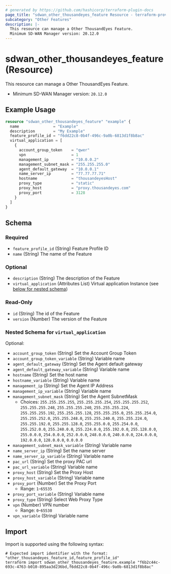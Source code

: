 ```yaml
---
# generated by https://github.com/hashicorp/terraform-plugin-docs
page_title: "sdwan_other_thousandeyes_feature Resource - terraform-provider-sdwan"
subcategory: "Other Features"
description: |-
  This resource can manage a Other ThousandEyes Feature.
  Minimum SD-WAN Manager version: 20.12.0
---
```


# sdwan_other_thousandeyes_feature (Resource)

This resource can manage a Other ThousandEyes Feature.
  - Minimum SD-WAN Manager version: `20.12.0`

## Example Usage

```terraform
resource "sdwan_other_thousandeyes_feature" "example" {
  name               = "Example"
  description        = "My Example"
  feature_profile_id = "f6dd22c8-0b4f-496c-9a0b-6813d1f8b8ac"
  virtual_application = [
    {
      account_group_token    = "qwer"
      vpn                    = 1
      management_ip          = "10.0.0.2"
      management_subnet_mask = "255.255.255.0"
      agent_default_gateway  = "10.0.0.1"
      name_server_ip         = "77.77.77.71"
      hostname               = "thousandeyesHost"
      proxy_type             = "static"
      proxy_host             = "proxy.thousandeyes.com"
      proxy_port             = 3128
    }
  ]
}
```

<!-- schema generated by tfplugindocs -->
## Schema

### Required

- `feature_profile_id` (String) Feature Profile ID
- `name` (String) The name of the Feature

### Optional

- `description` (String) The description of the Feature
- `virtual_application` (Attributes List) Virtual application Instance (see [below for nested schema](#nestedatt--virtual_application))

### Read-Only

- `id` (String) The id of the Feature
- `version` (Number) The version of the Feature

<a id="nestedatt--virtual_application"></a>
### Nested Schema for `virtual_application`

Optional:

- `account_group_token` (String) Set the Account Group Token
- `account_group_token_variable` (String) Variable name
- `agent_default_gateway` (String) Set the Agent default gateway
- `agent_default_gateway_variable` (String) Variable name
- `hostname` (String) Set the host name
- `hostname_variable` (String) Variable name
- `management_ip` (String) Set the Agent IP Address
- `management_ip_variable` (String) Variable name
- `management_subnet_mask` (String) Set the Agent SubnetMask
  - Choices: `255.255.255.255`, `255.255.255.254`, `255.255.255.252`, `255.255.255.248`, `255.255.255.240`, `255.255.255.224`, `255.255.255.192`, `255.255.255.128`, `255.255.255.0`, `255.255.254.0`, `255.255.252.0`, `255.255.248.0`, `255.255.240.0`, `255.255.224.0`, `255.255.192.0`, `255.255.128.0`, `255.255.0.0`, `255.254.0.0`, `255.252.0.0`, `255.240.0.0`, `255.224.0.0`, `255.192.0.0`, `255.128.0.0`, `255.0.0.0`, `254.0.0.0`, `252.0.0.0`, `248.0.0.0`, `240.0.0.0`, `224.0.0.0`, `192.0.0.0`, `128.0.0.0`, `0.0.0.0`
- `management_subnet_mask_variable` (String) Variable name
- `name_server_ip` (String) Set the name server
- `name_server_ip_variable` (String) Variable name
- `pac_url` (String) Set the proxy PAC url
- `pac_url_variable` (String) Variable name
- `proxy_host` (String) Set the Proxy Host
- `proxy_host_variable` (String) Variable name
- `proxy_port` (Number) Set the Proxy Port
  - Range: `1`-`65535`
- `proxy_port_variable` (String) Variable name
- `proxy_type` (String) Select Web Proxy Type
- `vpn` (Number) VPN number
  - Range: `0`-`65530`
- `vpn_variable` (String) Variable name

## Import

Import is supported using the following syntax:

```shell
# Expected import identifier with the format: "other_thousandeyes_feature_id,feature_profile_id"
terraform import sdwan_other_thousandeyes_feature.example "f6b2c44c-693c-4763-b010-895aa3d236bd,f6dd22c8-0b4f-496c-9a0b-6813d1f8b8ac"
```
